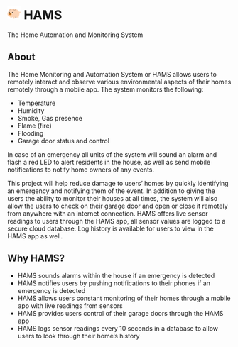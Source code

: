 # <a href="https://github.com/MajeedMirza/HAMS"><img border="0" alt="The Home Monitoring and Automation System" src="https://github.com/MajeedMirza/HAMS/blob/master/App/resources/icon.png" width="30" height="30" /></a> HAMS 
The Home Automation and Monitoring System

## About
The Home Monitoring and Automation System or HAMS allows users to remotely interact and observe various environmental aspects of their homes remotely through a mobile app. The system monitors the following:
- Temperature
- Humidity
- Smoke, Gas presence
- Flame (fire)
- Flooding
- Garage door status and control

In case of an emergency all units of the system will sound an alarm and flash a red LED to alert residents in the house, as well as send mobile notifications to notify home owners of any events.

This project will help reduce damage to users’ homes by quickly identifying an emergency and notifying them of the event. In addition to giving the users the ability to monitor their houses at all times, the system will also allow the users to check on their garage door and open or close it remotely from anywhere with an internet connection. HAMS offers live sensor readings to users through the HAMS app, all sensor values are logged to a secure cloud database. Log history is available for users to view in the HAMS app as well.

## Why HAMS?
- HAMS sounds alarms within the house if an emergency is detected
- HAMS notifies users by pushing notifications to their phones if an emergency is detected 
- HAMS allows users constant monitoring of their homes through a mobile app with live readings from sensors
- HAMS provides users control of their garage doors through the HAMS app
- HAMS logs sensor readings every 10 seconds in a database to allow users to look through their home’s history

